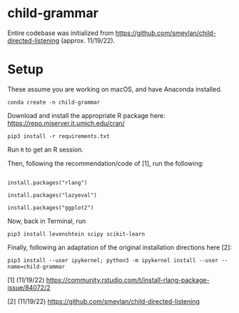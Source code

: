 # child-grammar

Entire codebase was initialized from https://github.com/smeylan/child-directed-listening (approx. 11/19/22).


# Setup

These assume you are working on macOS, and have Anaconda installed. 

```conda create -n child-grammar```

Download and install the appropriate R package here: https://repo.miserver.it.umich.edu/cran/

```pip3 install -r requirements.txt```

Run ```R``` to get an R session.

Then, following the recommendation/code of [1], run the following:

```

install.packages("rlang")

install.packages("lazyeval")

install.packages("ggplot2")

```

Now, back in Terminal, run

```pip3 install levenshtein scipy scikit-learn```

Finally, following an adaptation of the original installation directions here [2]:

```pip3 install --user ipykernel; python3 -m ipykernel install --user --name=child-grammar```

[1] (11/19/22) https://community.rstudio.com/t/install-rlang-package-issue/84072/2

[2] (11/19/22) https://github.com/smeylan/child-directed-listening